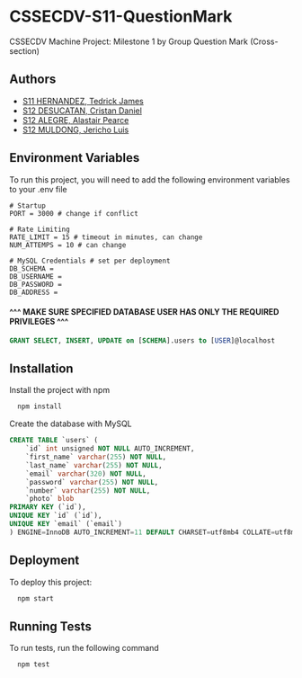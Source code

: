 # CSSECDV-S11-QuestionMark

CSSECDV Machine Project: Milestone 1 by Group Question Mark (Cross-section)

## Authors

- [S11 HERNANDEZ, Tedrick James](https://github.com/TedrickHernandez)
- [S12 DESUCATAN, Cristan Daniel](https://github.com/dot-nemo)
- [S12 ALEGRE, Alastair Pearce](https://github.com/Arboribustree)
- [S12 MULDONG, Jericho Luis](https://github.com/Jeric3)


## Environment Variables

To run this project, you will need to add the following environment variables to your .env file

```
# Startup
PORT = 3000 # change if conflict

# Rate Limiting
RATE_LIMIT = 15 # timeout in minutes, can change
NUM_ATTEMPS = 10 # can change

# MySQL Credentials # set per deployment
DB_SCHEMA = 
DB_USERNAME = 
DB_PASSWORD = 
DB_ADDRESS = 
```
#### ^^^ MAKE SURE SPECIFIED DATABASE USER HAS ONLY THE REQUIRED PRIVILEGES ^^^

```sql
GRANT SELECT, INSERT, UPDATE on [SCHEMA].users to [USER]@localhost
```

## Installation

Install the project with npm

```bash
  npm install
```

Create the database with MySQL
```sql
CREATE TABLE `users` (
    `id` int unsigned NOT NULL AUTO_INCREMENT,
    `first_name` varchar(255) NOT NULL,
    `last_name` varchar(255) NOT NULL,
    `email` varchar(320) NOT NULL,
    `password` varchar(255) NOT NULL,
    `number` varchar(255) NOT NULL,
    `photo` blob
PRIMARY KEY (`id`),
UNIQUE KEY `id` (`id`),
UNIQUE KEY `email` (`email`)
) ENGINE=InnoDB AUTO_INCREMENT=11 DEFAULT CHARSET=utf8mb4 COLLATE=utf8mb4_0900_ai_ci;
```

## Deployment

To deploy this project:
```bash
  npm start
```

## Running Tests

To run tests, run the following command

```bash
  npm test
```
